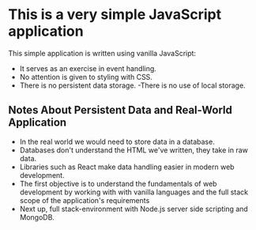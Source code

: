 # This is a very simple JavaScript application

This simple application is written using vanilla JavaScript:

- It serves as an exercise in event handling.
- No attention is given to styling with CSS.
- There is no persistent data storage.
  -There is no use of local storage.

## Notes About Persistent Data and Real-World Application

- In the real world we would need to store data in a database.
- Databases don't understand the HTML we've written, they take in raw data.
- Libraries such as React make data handling easier in modern web development.
- The first objective is to understand the fundamentals of web development by working with with vanilla languages and the full stack scope of the application's requirements
- Next up, full stack-environment with Node.js server side scripting and MongoDB.
